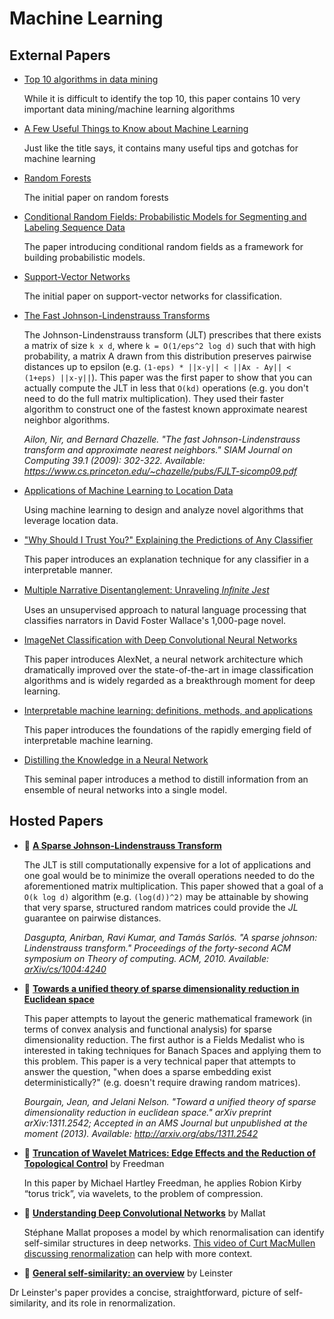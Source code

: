 # Machine Learning

## External Papers

* [Top 10 algorithms in data mining](http://www.cs.uvm.edu/~icdm/algorithms/10Algorithms-08.pdf)

  While it is difficult to identify the top 10, this paper contains 10 very important data mining/machine learning algorithms

* [A Few Useful Things to Know about Machine Learning](http://homes.cs.washington.edu/~pedrod/papers/cacm12.pdf)

  Just like the title says, it contains many useful tips and gotchas for machine learning
* [Random Forests](https://www.stat.berkeley.edu/~breiman/randomforest2001.pdf)

  The initial paper on random forests
* [Conditional Random Fields: Probabilistic Models for Segmenting and Labeling Sequence Data](http://repository.upenn.edu/cgi/viewcontent.cgi?article=1162&context=cis_papers)

  The paper introducing conditional random fields as a framework for building probabilistic models.
* [Support-Vector Networks](http://rd.springer.com/content/pdf/10.1007%2FBF00994018.pdf)

  The initial paper on support-vector networks for classification.

* [The Fast Johnson-Lindenstrauss Transforms](https://www.cs.princeton.edu/~chazelle/pubs/FJLT-sicomp09.pdf)

    The Johnson-Lindenstrauss transform (JLT) prescribes that there exists a matrix of size `k x d`, where `k = O(1/eps^2 log d)` such that with high probability, a matrix A drawn from this distribution preserves pairwise distances up to epsilon (e.g. `(1-eps) * ||x-y|| < ||Ax - Ay|| < (1+eps) ||x-y||`). This paper was the first paper to show that you can actually compute the JLT in less that `O(kd)` operations (e.g. you don't need to do the full matrix multiplication). They used their faster algorithm to construct one of the fastest known approximate nearest neighbor algorithms.

    *Ailon, Nir, and Bernard Chazelle. "The fast Johnson-Lindenstrauss transform and approximate nearest neighbors." SIAM Journal on Computing 39.1 (2009): 302-322. Available: https://www.cs.princeton.edu/~chazelle/pubs/FJLT-sicomp09.pdf*

* [Applications of Machine Learning to Location Data](http://www.berkkapicioglu.com/wp-content/uploads/2013/11/thesis_final.pdf) 

  Using machine learning to design and analyze novel algorithms that leverage location data.

* ["Why Should I Trust You?" Explaining the Predictions of Any Classifier](http://www.kdd.org/kdd2016/papers/files/rfp0573-ribeiroA.pdf)

  This paper introduces an explanation technique for any classifier in a interpretable manner. 

* [Multiple Narrative Disentanglement: Unraveling *Inﬁnite Jest*](http://dreammachin.es/p1-wallace.pdf)

  Uses an unsupervised approach to natural language processing that classifies narrators in David Foster Wallace's 1,000-page novel.

* [ImageNet Classification with Deep Convolutional Neural Networks](http://papers.nips.cc/paper/4824-imagenet-classification-with-deep-convolutional-neural-networks.pdf)

  This paper introduces AlexNet, a neural network architecture which dramatically improved over the state-of-the-art in image classification algorithms and is widely regarded as a breakthrough moment for deep learning.

* [Interpretable machine learning: definitions, methods, and applications](https://arxiv.org/pdf/1901.04592.pdf)

  This paper introduces the foundations of the rapidly emerging field of interpretable machine learning.

* [Distilling the Knowledge in a Neural Network](https://arxiv.org/pdf/1503.02531.pdf)

  This seminal paper introduces a method to distill information from an ensemble of neural networks into a single model.

## Hosted Papers

* :scroll: **[A Sparse Johnson-Lindenstrauss Transform](dimensionality_reduction/a-sparse-johnson-lindenstrauss-transform.pdf)**

    The JLT is still computationally expensive for a lot of applications and one goal would be to minimize the overall operations needed to do the aforementioned matrix multiplication. This paper showed that a goal of a `O(k log d)` algorithm (e.g. `(log(d))^2)` may be attainable by showing that very sparse, structured random matrices could provide the *JL* guarantee on pairwise distances.

    *Dasgupta, Anirban, Ravi Kumar, and Tamás Sarlós. "A sparse johnson: Lindenstrauss transform." Proceedings of the forty-second ACM symposium on Theory of computing. ACM, 2010. Available: [arXiv/cs/1004:4240](http://arxiv.org/abs/1004.4240)*

* :scroll: **[Towards a unified theory of sparse dimensionality reduction in Euclidean space](dimensionality_reduction/toward-a-unified-theory-of-sparse-dimensionality-reduction-in-euclidean-space.pdf)**

    This paper attempts to layout the generic mathematical framework (in terms of convex analysis and functional analysis) for sparse dimensionality reduction. The first author is a Fields Medalist who is interested in taking techniques for Banach Spaces and applying them to this problem. This paper is a very technical paper that attempts to answer the question, "when does a sparse embedding exist deterministically?" (e.g. doesn't require drawing random matrices).

    *Bourgain, Jean, and Jelani Nelson. "Toward a unified theory of sparse dimensionality reduction in euclidean space." arXiv preprint arXiv:1311.2542; Accepted in an AMS Journal but unpublished at the moment  (2013). Available: http://arxiv.org/abs/1311.2542*

* :scroll: **[Truncation of Wavelet Matrices: Edge Effects and the Reduction of Topological Control](https://github.com/papers-we-love/papers-we-love/blob/master/machine_learning/Truncation-of-Wavelet-Matrices--Edge-Effects-and-Reduction-of-Topological-Control.pdf)** by Freedman
  
  In this paper by Michael Hartley Freedman, he applies Robion Kirby “torus trick”, via wavelets, to the problem of compression.

* :scroll: **[Understanding Deep Convolutional Networks](https://github.com/papers-we-love/papers-we-love/blob/master/machine_learning/Understanding-Deep-Convolutional-Networks.pdf)** by Mallat

  Stéphane Mallat proposes a model by which renormalisation can identify self-similar structures in deep networks.  [This video of Curt MacMullen discussing renormalization](https://www.youtube.com/watch?v=_qjPFF5Gv1I) can help with more context. 
  
* :scroll: **[General self-similarity: an overview](https://github.com/papers-we-love/papers-we-love/blob/master/machine_learning/General-self-similarity--an-overview.pdf)** by Leinster

Dr Leinster's paper provides a concise, straightforward, picture of self-similarity, and its role in renormalization.